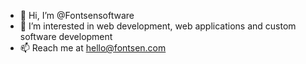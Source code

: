 - 👋 Hi, I’m @Fontsensoftware
- 👀 I’m interested in web development, web applications and custom software development
- 📫 Reach me at hello@fontsen.com

<!---
Fontsensoftware/Fontsensoftware is a ✨ special ✨ repository because its `README.md` (this file) appears on your GitHub profile.
You can click the Preview link to take a look at your changes.
--->
